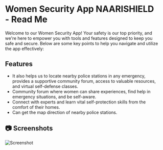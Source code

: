 # Women Security App NAARISHIELD - Read Me

Welcome to our Women Security App! Your safety is our top priority, and we're here to empower you with tools and features designed to keep you safe and secure. Below are some key points to help you navigate and utilize the app effectively:

## Features

- It also helps us to locate nearby police stations in any emergency, provides a supportive community forum, access to valuable resources, and virtual self-defense classes.
- Community forum where women can share experiences, find help in emergency situations, and be self-aware.
- Connect with experts and learn vital self-protection skills from the comfort of their homes.
- Can get the map direction of nearby police stations.

## 📷 Screenshots

![Screenshot](
)  <!-- Replace this with your actual image path or URL -->

